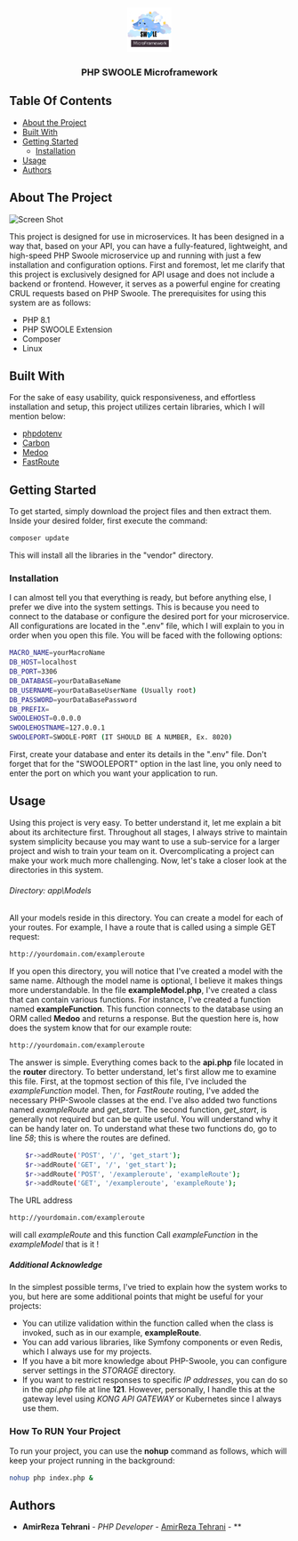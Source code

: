 <br/>
<p align="center">
  <a href="https://github.com/amirreza77/PHP-SWOOLE-MicroFrameWork">
    <img src="https://raw.githubusercontent.com/amirreza77/PHP-SWOOLE-MicroFrameWork/main/raw/images/logo.png" alt="Logo" width="80" height="80">
  </a>

  <h3 align="center">PHP SWOOLE Microframework</h3>

 
</p>
 
## Table Of Contents

* [About the Project](#about-the-project)
* [Built With](#built-with)
* [Getting Started](#getting-started)
  * [Installation](#installation)
* [Usage](#usage)
* [Authors](#authors)

## About The Project

![Screen Shot](images/screenshot.png)

This project is designed for use in microservices. It has been designed in a way that, based on your API, you can have a fully-featured, lightweight, and high-speed PHP Swoole microservice up and running with just a few installation and configuration options.
First and foremost, let me clarify that this project is exclusively designed for API usage and does not include a backend or frontend. However, it serves as a powerful engine for creating CRUL requests based on PHP Swoole. The prerequisites for using this system are as follows:

* PHP 8.1
* PHP SWOOLE Extension
* Composer
* Linux 



## Built With

For the sake of easy usability, quick responsiveness, and effortless installation and setup, this project utilizes certain libraries, which I will mention below:

* [phpdotenv](https://github.com/vlucas/phpdotenv)
* [Carbon](https://carbon.nesbot.com/)
* [Medoo](https://github.com/catfan/Medoo)
* [FastRoute](https://github.com/nikic/FastRoute)

## Getting Started

To get started, simply download the project files and then extract them. Inside your desired folder, first execute the command:
 
```sh
composer update
```
This will install all the libraries in the "vendor" directory.

### Installation

I can almost tell you that everything is ready, but before anything else, I prefer we dive into the system settings. This is because you need to connect to the database or configure the desired port for your microservice. All configurations are located in the ".env" file, which I will explain to you in order when you open this file. You will be faced with the following options:

```sh
MACRO_NAME=yourMacroName
DB_HOST=localhost
DB_PORT=3306
DB_DATABASE=yourDataBaseName
DB_USERNAME=yourDataBaseUserName (Usually root)
DB_PASSWORD=yourDataBasePassword
DB_PREFIX=
SWOOLEHOST=0.0.0.0
SWOOLEHOSTNAME=127.0.0.1
SWOOLEPORT=SWOOLE-PORT (IT SHOULD BE A NUMBER, Ex. 8020)
```
First, create your database and enter its details in the ".env" file. Don't forget that for the "SWOOLEPORT" option in the last line, you only need to enter the port on which you want your application to run.

## Usage

Using this project is very easy. To better understand it, let me explain a bit about its architecture first. Throughout all stages, I always strive to maintain system simplicity because you may want to use a sub-service for a larger project and wish to train your team on it. Overcomplicating a project can make your work much more challenging. Now, let's take a closer look at the directories in this system.
 ###### Directory: app\Models
All your models reside in this directory. You can create a model for each of your routes. For example, I have a route that is called using a simple GET request:
```sh
http://yourdomain.com/exampleroute
```
If you open this directory, you will notice that I've created a model with the same name. Although the model name is optional, I believe it makes things more understandable. In the file **exampleModel.php**, I've created a class that can contain various functions. For instance, I've created a function named **exampleFunction**. This function connects to the database using an ORM called **Medoo** and returns a response. But the question here is, how does the system know that for our example route:
```sh
http://yourdomain.com/exampleroute
```
The answer is simple. Everything comes back to the **api.php** file located in the **router** directory. To better understand, let's first allow me to examine this file.
First, at the topmost section of this file, I've included the *exampleFunction* model. Then, for *FastRoute* routing, I've added the necessary PHP-Swoole classes at the end. I've also added two functions named *exampleRoute* and *get_start*. The second function, *get_start*, is generally not required but can be quite useful. You will understand why it can be handy later on. To understand what these two functions do, go to line *58*; this is where the routes are defined.
```sh
    $r->addRoute('POST', '/', 'get_start');
    $r->addRoute('GET', '/', 'get_start');
    $r->addRoute('POST', '/exampleroute', 'exampleRoute');
    $r->addRoute('GET', '/exampleroute', 'exampleRoute');
```
The URL address 
```sh
http://yourdomain.com/exampleroute
```
will call *exampleRoute* and this function Call *exampleFunction* in the *exampleModel* that is it ! 
  ##### Additional Acknowledge
In the simplest possible terms, I've tried to explain how the system works to you, but here are some additional points that might be useful for your projects:

 * You can utilize validation within the function called when the class is invoked, such as in our example, **exampleRoute**.
 * You can add various libraries, like Symfony components or even Redis, which I always use for my projects.
 * If you have a bit more knowledge about PHP-Swoole, you can configure server settings in the *STORAGE* directory.
 * If you want to restrict responses to specific *IP addresses*, you can do so in the *api.php* file at line **121**. However, personally, I handle this at the gateway level using *KONG API GATEWAY* or Kubernetes since I always use them. 

  ### **How To RUN Your Project**
To run your project, you can use the **nohup** command as follows, which will keep your project running in the background:
```sh
nohup php index.php &
```
## Authors

* **AmirReza Tehrani** - *PHP Developer* - [AmirReza Tehrani](https://github.com/amirreza77) - **
 
